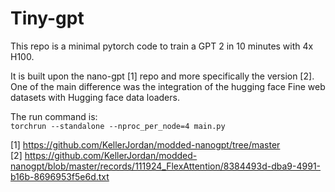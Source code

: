 # Tiny-gpt

This repo is a minimal pytorch code to train a GPT 2 in 10 minutes with 4x H100.  

It is built upon the nano-gpt [1] repo and more specifically the version [2]. 
One of the main difference was the integration of the hugging face Fine web datasets with Hugging face data loaders.



The run command is:  
`` torchrun --standalone --nproc_per_node=4 main.py ``

[1] https://github.com/KellerJordan/modded-nanogpt/tree/master  
[2] https://github.com/KellerJordan/modded-nanogpt/blob/master/records/111924_FlexAttention/8384493d-dba9-4991-b16b-8696953f5e6d.txt